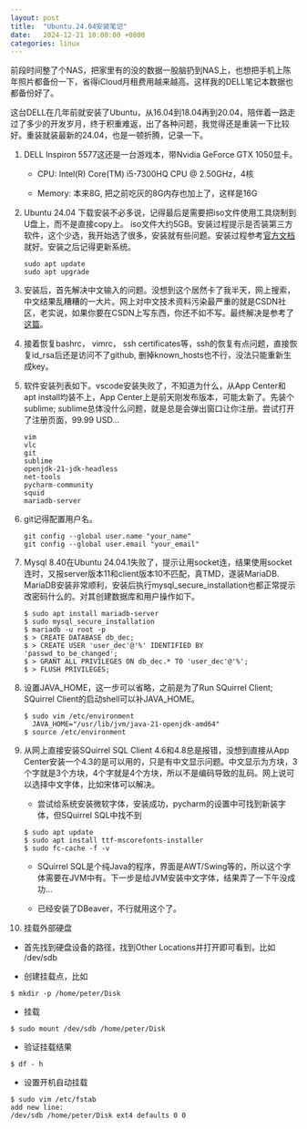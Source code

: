 ```yaml
---
layout: post
title:  "Ubuntu.24.04安装笔记"
date:   2024-12-21 10:00:00 +0800
categories: linux
---
```


前段时间整了个NAS，把家里有的没的数据一股脑扔到NAS上，也想把手机上陈年照片都备份一下，省得iCloud月租费用越来越高。这样我的DELL笔记本数据也都备份好了。

这台DELL在几年前就安装了Ubuntu，从16.04到18.04再到20.04，陪伴着一路走过了多少的开发岁月，终于积重难返，出了各种问题，我觉得还是重装一下比较好。重装就装最新的24.04，也是一顿折腾，记录一下。 

1. DELL Inspiron 5577这还是一台游戏本，带Nvidia GeForce GTX 1050显卡。

   - CPU: Intel(R) Core(TM) i5-7300HQ CPU @ 2.50GHz，4核

   - Memory: 本来8G, 把之前吃灰的8G内存也加上了，这样是16G

2. Ubuntu 24.04 下载安装不必多说，记得最后是需要把iso文件使用工具烧制到U盘上，而不是直接copy上。 iso文件大约5GB。安装过程提示是否装第三方软件，这个少选，我开始选了很多，安装就有些问题。安装过程参考[官方文档](https://ubuntu.com/tutorials/install-ubuntu-desktop)就好。安装之后记得更新系统。

   ```
   sudo apt update
   sudo apt upgrade
   ```
3. 安装后，首先解决中文输入的问题。没想到这个居然卡了我半天，网上搜索，中文结果乱糟糟的一大片。网上对中文技术资料污染最严重的就是CSDN社区，老实说，如果你要在CSDN上写东西，你还不如不写。最终解决是参考了[这篇](http://www.huerpu.cc:7000/?p=741)。

4. 接着恢复bashrc， vimrc， ssh certificates等，ssh的恢复有点问题，直接恢复id_rsa后还是访问不了github, 删掉known_hosts也不行，没法只能重新生成key。

5. 软件安装列表如下。vscode安装失败了，不知道为什么，从App Center和apt install均装不上，App Center上是前天刚发布版本，可能太新了。先装个sublime; sublime总体没什么问题，就是总是会弹出窗口让你注册。尝试打开了注册页面，99.99 USD...

   ```
   vim
   vlc
   git    
   sublime
   openjdk-21-jdk-headless
   net-tools
   pycharm-community
   squid
   mariadb-server
   ```
6. git记得配置用户名。

   ```
   git config --global user.name "your_name"
   git config --global user.email "your_email"
   ```
 
7. Mysql 8.40在Ubuntu 24.04.1失败了，提示让用socket连，结果使用socket连时，又报server版本11和client版本10不匹配，真TMD，遂装MariaDB. MariaDB安装非常顺利，安装后执行mysql_secure_installation也都正常提示改密码什么的。对其创建数据库和用户操作如下。

   ```
   $ sudo apt install mariadb-server
   $ sudo mysql_secure_installation
   $ mariadb -u root -p
   $ > CREATE DATABASE db_dec;
   $ > CREATE USER 'user_dec'@'%' IDENTIFIED BY 'passwd_to_be_changed';
   $ > GRANT ALL PRIVILEGES ON db_dec.* TO 'user_dec'@'%';
   $ > FLUSH PRIVILEGES;
   ```
   
8. 设置JAVA_HOME，这一步可以省略，之前是为了Run SQuirrel Client; SQuirrel Client的启动shell可以补JAVA_HOME。 
   ```
   $ sudo vim /etc/environment
     JAVA_HOME="/usr/lib/jvm/java-21-openjdk-amd64"
   $ source /etc/environment
   ```

9. 从网上直接安装SQuirrel SQL Client 4.6和4.8总是报错，没想到直接从App Center安装一个4.3的是可以用的，只是有中文显示问题。中文显示为方块，3个字就是3个方块，4个字就是4个方块，所以不是编码导致的乱码。网上说可以选择中文字体，比如宋体可以解决。

   - 尝试给系统安装微软字体，安装成功，pycharm的设置中可找到新装字体，但SQuirrel SQL中找不到
   ```
   $ sudo apt update
   $ sudo apt install ttf-mscorefonts-installer
   $ sudo fc-cache -f -v
   ```
   
   - SQuirrel SQL是个纯Java的程序，界面是AWT/Swing等的，所以这个字体需要在JVM中有。下一步是给JVM安装中文字体，结果弄了一下午没成功... 
   
   - 已经安装了DBeaver，不行就用这个了。   
 
10. 挂载外部硬盘

   - 首先找到硬盘设备的路径，找到Other Locations并打开即可看到，比如 /dev/sdb
   
   - 创建挂载点，比如  
   ```
   $ mkdir -p /home/peter/Disk
   ```
   
   - 挂载   
   ```
   $ sudo mount /dev/sdb /home/peter/Disk
   ```
    
   - 验证挂载结果   
   ```
   $ df - h 
   ```
   
   - 设置开机自动挂载    
   ```
   $ sudo vim /etc/fstab 
   add new line:
   /dev/sdb /home/peter/Disk ext4 defaults 0 0
   ```
   